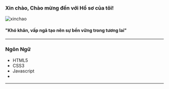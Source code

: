 ### Xin chào, Chào mừng đến với Hồ sơ của tôi! 

![xinchao](https://user-images.githubusercontent.com/90835621/146675973-20c426b6-8fb6-4d1d-a47c-6639746101ba.gif)

 #### "Khó khăn, vấp ngã tạo nên sự bền vững trong tương lai"
  ___

### Ngôn Ngữ
   - HTML5
   - CSS3
   - Javascript
   -
   ___
	
